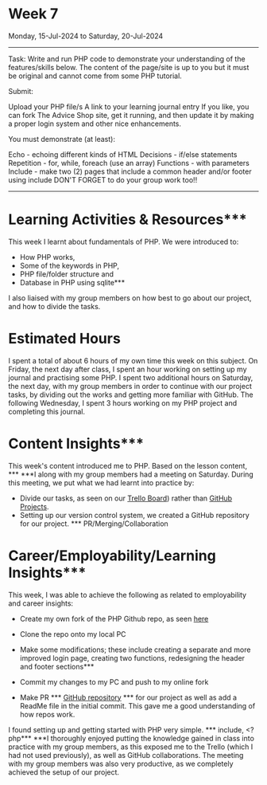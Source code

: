 # Week 7
Monday, 15-Jul-2024 to Saturday, 20-Jul-2024

****************************************
Task: Write and run PHP code to demonstrate your understanding of the features/skills below. The content of the page/site is up to you but it must be original and cannot come from some PHP tutorial.

Submit:

Upload your PHP file/s
A link to your learning journal entry
If you like, you can fork The Advice Shop site, get it running, and then update it by making a proper login system and other nice enhancements.

You must demonstrate (at least):

Echo - echoing different kinds of HTML
Decisions - if/else statements
Repetition - for, while, foreach (use an array)
Functions - with parameters
Include - make two (2) pages that include a common header and/or footer using include
DON'T FORGET to do your group work too!!
****************************************

# Learning Activities & Resources***
This week I learnt about fundamentals of PHP. We were introduced to:
* How PHP works,
* Some of the keywords in PHP,
* PHP file/folder structure and
* Database in PHP using sqlite***

I also liaised with my group members on how best to go about our project, and how to divide the tasks.

# Estimated Hours
I spent a total of about 6 hours of my own time this week on this subject. On Friday, the next day after class, I spent an hour working on setting up my journal and practising some PHP. I spent two additional hours on Saturday, the next day, with my group members in order to continue with our project tasks, by dividing out the works and getting more familiar with GitHub. The following Wednesday, I spent 3 hours working on my PHP project and completing this journal.

# Content Insights***
This week's content introduced me to PHP. Based on the lesson content, ***
***I along with my group members had a meeting on Saturday. During this meeting, we put what we had learnt into practice by:
* Divide our tasks, as seen on our [Trello Board](https://trello.com/b/8iJMbw7E/cp5637-group-2-project-work)) rather than [GitHub Projects](https://docs.github.com/en/issues/planning-and-tracking-with-projects/learning-about-projects/about-projects).
* Setting up our version control system, we created a GitHub repository for our project. *** PR/Merging/Collaboration

# Career/Employability/Learning Insights***
This week, I was able to achieve the following as related to employability and career insights:
* Create my own fork of the PHP Github repo, as seen [here](https://github.com/onegeniuslykdat/sample-cp5637-theadviceshop)
* Clone the repo onto my local PC
* Make some modifications; these include creating a separate and more improved login page, creating two functions, redesigning the header and footer sections***
* Commit my changes to my PC and push to my online fork

* Make PR *** [GitHub repository](https://github.com/onegeniuslykdat/CP5637_GROUP2_STUDETBOARDWEBSITE) *** for our project as well as add a ReadMe file in the initial commit. This gave me a good understanding of how repos work.

I found setting up and getting started with PHP very simple. *** include, <?php*** 
***I thoroughly enjoyed putting the knowledge gained in class into practice with my group members, as this exposed me to the Trello (which I had not used previously), as well as GitHub collaborations. The meeting with my group members was also very productive, as we completely achieved the setup of our project.
